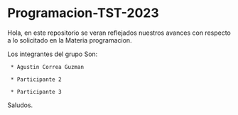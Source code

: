 # Programacion-TST-2023

Hola, en este repositorio se veran reflejados nuestros avances con respecto a lo solicitado en la Materia programacion.

Los integrantes del grupo Son:
    
     * Agustin Correa Guzman
	 
	 * Participante 2
    
	 * Participante 3
    
Saludos.    
